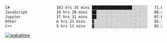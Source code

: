 <!--START_SECTION:waka-->

```txt
C#                     163 hrs 35 mins ██████████████████░░░░░░░   71.62 %
JavaScript             19 hrs 20 mins  ██░░░░░░░░░░░░░░░░░░░░░░░   08.47 %
Jupyter                17 hrs 31 mins  ██░░░░░░░░░░░░░░░░░░░░░░░   07.67 %
Other                  6 hrs 21 mins   ▓░░░░░░░░░░░░░░░░░░░░░░░░   02.78 %
C++                    5 hrs 11 mins   ▓░░░░░░░░░░░░░░░░░░░░░░░░   02.27 %
```

<!--END_SECTION:waka-->
[![wakatime](https://wakatime.com/badge/user/6c2f442e-41b4-42e3-bc06-d5d8203ad1da.svg)](https://wakatime.com/@6c2f442e-41b4-42e3-bc06-d5d8203ad1da)
